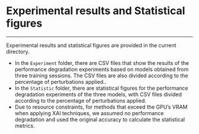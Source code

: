 <h1> Experimental results and Statistical figures </h1>

<hr>

Experimental results and statistical figures are provided in the current directory.

- In the ```Experiment``` folder, there are CSV files that show the results of the performance degradation experiments based on models obtained from three training sessions. The CSV files are also divided according to the percentage of perturbations applied..
- In the ```Statistic``` folder, there are statistical figures for the performance degradation experiments of the three models, with CSV files divided according to the percentage of perturbations applied.
- Due to resource constraints, for methods that exceed the GPU’s VRAM when applying XAI techniques, we assumed no performance degradation and used the original accuracy to calculate the statistical metrics.